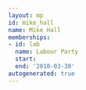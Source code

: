 ```yaml
---
layout: mp
id: mike_hall
name: Mike Hall
memberships:
- id: lab
  name: Labour Party
  start: 
  end: '2010-03-30'
autogenerated: true
---
```

